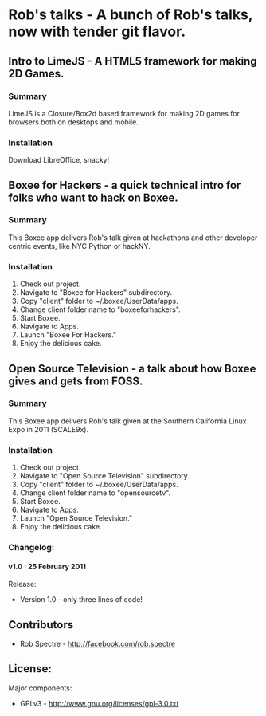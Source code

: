 # Rob's talks - A bunch of Rob's talks, now with tender git flavor.

## Intro to LimeJS - A HTML5 framework for making 2D Games.

### Summary

LimeJS is a Closure/Box2d based framework for making 2D games for browsers both on desktops and mobile.

### Installation

Download LibreOffice, snacky!



## Boxee for Hackers - a quick technical intro for folks who want to hack on Boxee.

### Summary

This Boxee app delivers Rob's talk given at hackathons and other developer centric events, like NYC Python or hackNY.

### Installation

<ol>
<li>Check out project.</li>
<li>Navigate to "Boxee for Hackers" subdirectory.</li>
<li>Copy "client" folder to ~/.boxee/UserData/apps.</li>
<li>Change client folder name to "boxeeforhackers".</lie>
<li>Start Boxee.</li>
<li>Navigate to Apps.</li>
<li>Launch "Boxee For Hackers."</li>
<li>Enjoy the delicious cake.</li>
</ol>


##  Open Source Television - a talk about how Boxee gives and gets from FOSS.

### Summary

This Boxee app delivers Rob's talk given at the Southern California Linux Expo in 2011 (SCALE9x).


### Installation
<ol>
<li>Check out project.</li>
<li>Navigate to "Open Source Television" subdirectory.</li>
<li>Copy "client" folder to ~/.boxee/UserData/apps.</li>
<li>Change client folder name to "opensourcetv".</lie>
<li>Start Boxee.</li>
<li>Navigate to Apps.</li>
<li>Launch "Open Source Television."</li>
<li>Enjoy the delicious cake.</li>
</ol>

### Changelog:

#### v1.0 : 25 February 2011

Release:

<ul>
<li>Version 1.0 - only three lines of code!</li>
</ul>


## Contributors
* Rob Spectre - http://facebook.com/rob.spectre


## License:

Major components:
* GPLv3 - http://www.gnu.org/licenses/gpl-3.0.txt 